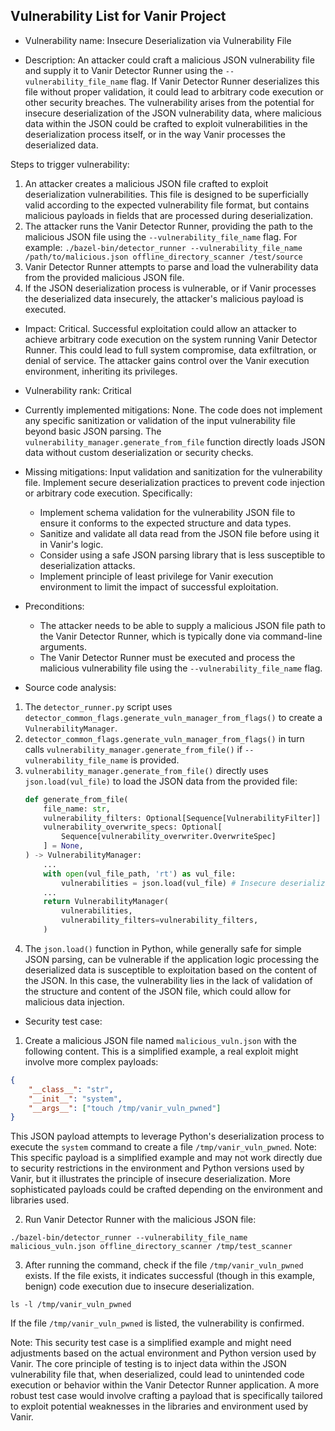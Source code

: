 ## Vulnerability List for Vanir Project

- Vulnerability name: Insecure Deserialization via Vulnerability File

- Description:
An attacker could craft a malicious JSON vulnerability file and supply it to Vanir Detector Runner using the `--vulnerability_file_name` flag. If Vanir Detector Runner deserializes this file without proper validation, it could lead to arbitrary code execution or other security breaches. The vulnerability arises from the potential for insecure deserialization of the JSON vulnerability data, where malicious data within the JSON could be crafted to exploit vulnerabilities in the deserialization process itself, or in the way Vanir processes the deserialized data.

Steps to trigger vulnerability:
1. An attacker creates a malicious JSON file crafted to exploit deserialization vulnerabilities. This file is designed to be superficially valid according to the expected vulnerability file format, but contains malicious payloads in fields that are processed during deserialization.
2. The attacker runs the Vanir Detector Runner, providing the path to the malicious JSON file using the `--vulnerability_file_name` flag. For example: `./bazel-bin/detector_runner --vulnerability_file_name /path/to/malicious.json offline_directory_scanner /test/source`
3. Vanir Detector Runner attempts to parse and load the vulnerability data from the provided malicious JSON file.
4. If the JSON deserialization process is vulnerable, or if Vanir processes the deserialized data insecurely, the attacker's malicious payload is executed.

- Impact:
Critical. Successful exploitation could allow an attacker to achieve arbitrary code execution on the system running Vanir Detector Runner. This could lead to full system compromise, data exfiltration, or denial of service. The attacker gains control over the Vanir execution environment, inheriting its privileges.

- Vulnerability rank: Critical

- Currently implemented mitigations:
None. The code does not implement any specific sanitization or validation of the input vulnerability file beyond basic JSON parsing. The `vulnerability_manager.generate_from_file` function directly loads JSON data without custom deserialization or security checks.

- Missing mitigations:
Input validation and sanitization for the vulnerability file. Implement secure deserialization practices to prevent code injection or arbitrary code execution. Specifically:
    - Implement schema validation for the vulnerability JSON file to ensure it conforms to the expected structure and data types.
    - Sanitize and validate all data read from the JSON file before using it in Vanir's logic.
    - Consider using a safe JSON parsing library that is less susceptible to deserialization attacks.
    - Implement principle of least privilege for Vanir execution environment to limit the impact of successful exploitation.

- Preconditions:
    - The attacker needs to be able to supply a malicious JSON file path to the Vanir Detector Runner, which is typically done via command-line arguments.
    - The Vanir Detector Runner must be executed and process the malicious vulnerability file using the `--vulnerability_file_name` flag.

- Source code analysis:
1. The `detector_runner.py` script uses `detector_common_flags.generate_vuln_manager_from_flags()` to create a `VulnerabilityManager`.
2. `detector_common_flags.generate_vuln_manager_from_flags()` in turn calls `vulnerability_manager.generate_from_file()` if `--vulnerability_file_name` is provided.
3. `vulnerability_manager.generate_from_file()` directly uses `json.load(vul_file)` to load the JSON data from the provided file:
   ```python
   def generate_from_file(
       file_name: str,
       vulnerability_filters: Optional[Sequence[VulnerabilityFilter]] = None,
       vulnerability_overwrite_specs: Optional[
           Sequence[vulnerability_overwriter.OverwriteSpec]
       ] = None,
   ) -> VulnerabilityManager:
       ...
       with open(vul_file_path, 'rt') as vul_file:
           vulnerabilities = json.load(vul_file) # Insecure deserialization
       ...
       return VulnerabilityManager(
           vulnerabilities,
           vulnerability_filters=vulnerability_filters,
       )
   ```
4. The `json.load()` function in Python, while generally safe for simple JSON parsing, can be vulnerable if the application logic processing the deserialized data is susceptible to exploitation based on the content of the JSON. In this case, the vulnerability lies in the lack of validation of the structure and content of the JSON file, which could allow for malicious data injection.

- Security test case:
1. Create a malicious JSON file named `malicious_vuln.json` with the following content. This is a simplified example, a real exploit might involve more complex payloads:
```json
{
    "__class__": "str",
    "__init__": "system",
    "__args__": ["touch /tmp/vanir_vuln_pwned"]
}
```
   This JSON payload attempts to leverage Python's deserialization process to execute the `system` command to create a file `/tmp/vanir_vuln_pwned`. Note: This specific payload is a simplified example and may not work directly due to security restrictions in the environment and Python versions used by Vanir, but it illustrates the principle of insecure deserialization. More sophisticated payloads could be crafted depending on the environment and libraries used.

2. Run Vanir Detector Runner with the malicious JSON file:
```posix-terminal
./bazel-bin/detector_runner --vulnerability_file_name malicious_vuln.json offline_directory_scanner /tmp/test_scanner
```
3. After running the command, check if the file `/tmp/vanir_vuln_pwned` exists. If the file exists, it indicates successful (though in this example, benign) code execution due to insecure deserialization.
```posix-terminal
ls -l /tmp/vanir_vuln_pwned
```
   If the file `/tmp/vanir_vuln_pwned` is listed, the vulnerability is confirmed.

Note: This security test case is a simplified example and might need adjustments based on the actual environment and Python version used by Vanir. The core principle of testing is to inject data within the JSON vulnerability file that, when deserialized, could lead to unintended code execution or behavior within the Vanir Detector Runner application. A more robust test case would involve crafting a payload that is specifically tailored to exploit potential weaknesses in the libraries and environment used by Vanir.